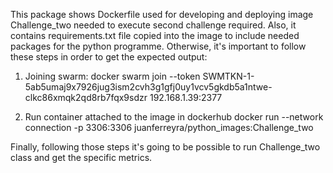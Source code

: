 This package shows Dockerfile used for developing and deploying image Challenge_two needed to execute second challenge required. Also, it contains requirements.txt file copied into the image to include needed packages for the python programme.
Otherwise, it's important to follow these steps in order to get the expected output:

1) Joining swarm:
 docker swarm join --token SWMTKN-1-5ab5umaj9x7926jug3ism2cvh3g1gfj0uy1vcv5gkdb5a1ntwe-clkc86xmqk2qd8rb7fqx9sdzr 192.168.1.39:2377

2) Run container attached to the image in dockerhub
docker run --network connection -p 3306:3306 juanferreyra/python_images:Challenge_two



Finally, following those steps it's going to be possible to run Challenge_two class and get the specific metrics.